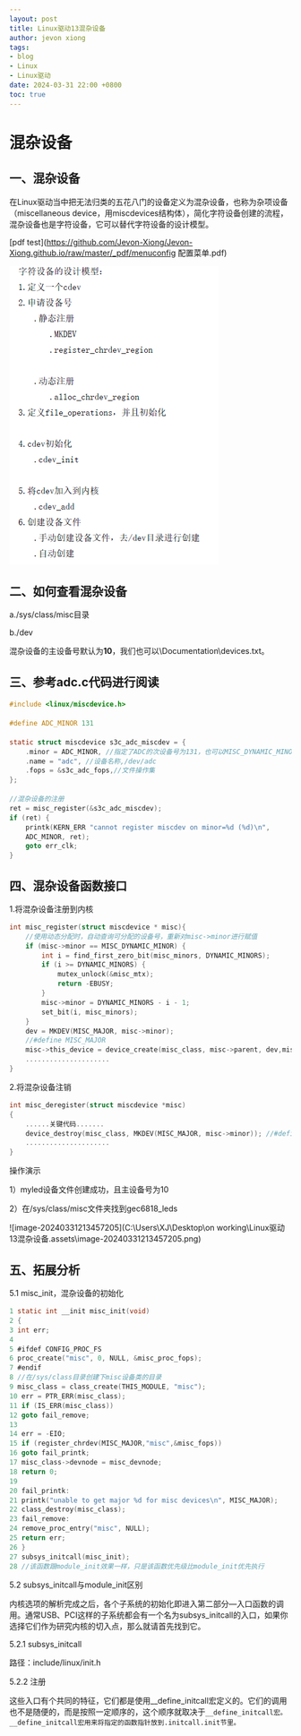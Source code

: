 ```yaml
---
layout: post
title: Linux驱动13混杂设备
author: jevon xiong
tags:
- blog
- Linux
- Linux驱动
date: 2024-03-31 22:00 +0800
toc: true
---
```

# 混杂设备

## 一、混杂设备

在Linux驱动当中把无法归类的五花八门的设备定义为混杂设备，也称为杂项设备（miscellaneous device，用miscdevices结构体），简化字符设备创建的流程，混杂设备也是字符设备，它可以替代字符设备的设计模型。

 [pdf test](https://github.com/Jevon-Xiong/Jevon-Xiong.github.io/raw/master/_pdf/menuconfig 配置菜单.pdf)

![image-20240331212050583](https://github.com/Jevon-Xiong/Jevon-Xiong.github.io/raw/master/_picture/image-20240331212050583.png)

## 二、如何查看混杂设备

a./sys/class/misc目录

b./dev

混杂设备的主设备号默认为**10**，我们也可以\Documentation\devices.txt。

## 三、参考adc.c代码进行阅读

```c
#include <linux/miscdevice.h>

#define ADC_MINOR 131

static struct miscdevice s3c_adc_miscdev = {
    .minor = ADC_MINOR, //指定了ADC的次设备号为131，也可以MISC_DYNAMIC_MINOR,动态分配次设备号
    .name = "adc", //设备名称,/dev/adc
    .fops = &s3c_adc_fops,//文件操作集
};

//混杂设备的注册
ret = misc_register(&s3c_adc_miscdev);
if (ret) {
    printk(KERN_ERR "cannot register miscdev on minor=%d (%d)\n",
    ADC_MINOR, ret);
    goto err_clk;
}
```

## 四、混杂设备函数接口

1.将混杂设备注册到内核

```c
int misc_register(struct miscdevice * misc){
    //使用动态分配时，自动查询可分配的设备号，重新对misc->minor进行赋值
    if (misc->minor == MISC_DYNAMIC_MINOR) {
        int i = find_first_zero_bit(misc_minors, DYNAMIC_MINORS);
        if (i >= DYNAMIC_MINORS) {
            mutex_unlock(&misc_mtx);
            return -EBUSY;
        }
        misc->minor = DYNAMIC_MINORS - i - 1;
        set_bit(i, misc_minors);
    }
    dev = MKDEV(MISC_MAJOR, misc->minor);
    //#define MISC_MAJOR
    misc->this_device = device_create(misc_class, misc->parent, dev,misc, "%s", misc->name);
    .....................
}

```

2.将混杂设备注销

```c
int misc_deregister(struct miscdevice *misc)
{
    ......关键代码.......
    device_destroy(misc_class, MKDEV(MISC_MAJOR, misc->minor)); //#define MISC_MAJOR  
    .....................
}
```

操作演示

1）myled设备文件创建成功，且主设备号为10

2）在/sys/class/misc文件夹找到gec6818_leds

![image-20240331213457205](C:\Users\XJ\Desktop\on working\Linux驱动13混杂设备.assets\image-20240331213457205.png)

## 五、拓展分析

5.1 misc_init，混杂设备的初始化

```c
1 static int __init misc_init(void)
2 {
3 int err;
4
5 #ifdef CONFIG_PROC_FS
6 proc_create("misc", 0, NULL, &misc_proc_fops);
7 #endif
8 //在/sys/class目录创建下misc设备类的目录
9 misc_class = class_create(THIS_MODULE, "misc");
10 err = PTR_ERR(misc_class);
11 if (IS_ERR(misc_class))
12 goto fail_remove;
13
14 err = -EIO;
15 if (register_chrdev(MISC_MAJOR,"misc",&misc_fops))
16 goto fail_printk;
17 misc_class->devnode = misc_devnode;
18 return 0;
19
20 fail_printk:
21 printk("unable to get major %d for misc devices\n", MISC_MAJOR);
22 class_destroy(misc_class);
23 fail_remove:
24 remove_proc_entry("misc", NULL);
25 return err;
26 }
27 subsys_initcall(misc_init);
28 //该函数跟module_init效果一样，只是该函数优先级比module_init优先执行
```

5.2 subsys_initcall与module_init区别

内核选项的解析完成之后，各个子系统的初始化即进入第二部分—入口函数的调用。通常USB、PCI这样的子系统都会有一个名为subsys_initcall的入口，如果你选择它们作为研究内核的切入点，那么就请首先找到它。

5.2.1 subsys_initcall

路径：include/linux/init.h

5.2.2 注册

这些入口有个共同的特征，它们都是使用__define_initcall宏定义的。它们的调用也不是随便的，而是按照一定顺序的，这个顺序就取决于`__define_initcall宏。__define_initcall宏用来将指定的函数指针放到.initcall.init节里。`
